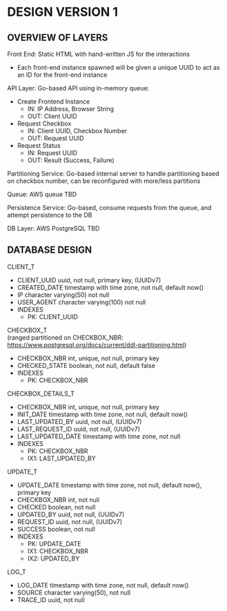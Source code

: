 # DESIGN VERSION 1

## OVERVIEW OF LAYERS

Front End: Static HTML with hand-written JS for the interactions
- Each front-end instance spawned will be given a unique UUID to act as an ID for the front-end instance

API Layer: Go-based API using in-memory queue:
- Create Frontend Instance
    - IN: IP Address, Browser String
    - OUT: Client UUID
- Request Checkbox
    - IN: Client UUID, Checkbox Number
    - OUT: Request UUID
- Request Status
    - IN: Request UUID
    - OUT: Result (Success, Failure)

Partitioning Service: Go-based internal server to handle partitioning based on checkbox number, can be reconfigured with more/less partitions

Queue: AWS queue TBD

Persistence Service:  Go-based, consume requests from the queue, and attempt persistence to the DB

DB Layer:  AWS PostgreSQL TBD

## DATABASE DESIGN

CLIENT_T
- CLIENT_UUID uuid, not null, primary key, (UUIDv7)
- CREATED_DATE timestamp with time zone, not null, default now()
- IP character varying(50) not null
- USER_AGENT character varying(100) not null
- INDEXES
  - PK: CLIENT_UUID

CHECKBOX_T  
(ranged partitioned on CHECKBOX_NBR:  https://www.postgresql.org/docs/current/ddl-partitioning.html)
- CHECKBOX_NBR int, unique, not null, primary key
- CHECKED_STATE boolean, not null, default false
- INDEXES
  - PK: CHECKBOX_NBR

CHECKBOX_DETAILS_T
- CHECKBOX_NBR int, unique, not null, primary key
- INIT_DATE timestamp with time zone, not null, default now()
- LAST_UPDATED_BY uuid, not null, (UUIDv7)
- LAST_REQUEST_ID uuid, not null, (UUIDv7)
- LAST_UPDATED_DATE timestamp with time zone, not null
- INDEXES
  - PK: CHECKBOX_NBR
  - IX1: LAST_UPDATED_BY

UPDATE_T
- UPDATE_DATE timestamp with time zone, not null, default now(), primary key
- CHECKBOX_NBR int, not null
- CHECKED boolean, not null
- UPDATED_BY uuid, not null, (UUIDv7)
- REQUEST_ID uuid, not null, (UUIDv7)
- SUCCESS boolean, not null
- INDEXES
  - PK: UPDATE_DATE
  - IX1: CHECKBOX_NBR
  - IX2: UPDATED_BY

LOG_T
- LOG_DATE timestamp with time zone, not null, default now()
- SOURCE character varying(50), not null
- TRACE_ID uuid, not null
